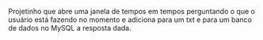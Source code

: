 Projetinho que abre uma janela de tempos em tempos perguntando o que o usuário está fazendo no momento e adiciona para um txt e para um banco de dados no MySQL a resposta dada.
